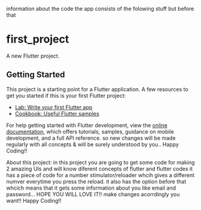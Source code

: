 information about the code
the app consists of the folowing stuff but before that
# first_project
A new Flutter project.
## Getting Started
This project is a starting point for a Flutter application.
A few resources to get you started if this is your first Flutter project:
- [Lab: Write your first Flutter app](https://docs.flutter.dev/get-started/codelab)
- [Cookbook: Useful Flutter samples](https://docs.flutter.dev/cookbook)

For help getting started with Flutter development, view the
[online documentation](https://docs.flutter.dev/), which offers tutorials,
samples, guidance on mobile development, and a full API reference.
so new changes will be made regularly with all concepts & will be surely understood by you..
Happy Coding!!

About this project: 
in this project you are going to get some code for making 2 amazing UIs
and will know diferent concepts of flutter and flutter codes
it has a piece of code for a number stimulator/reloader whcih gives a different numver everytime
you press the reload.
it also has the option before that whcich means that it gets some information about you
like email and password...
HOPE YOU WILL LOVE IT!!
make changes acorrdingly you want!!
Happy Coding!!
